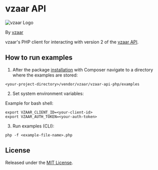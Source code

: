 # vzaar API

![vzaar Logo](https://raw.github.com/vzaar/vzaar-api-php/master/vzaar.png)

By [vzaar](http://vzaar.com)

vzaar's PHP client for interacting with version 2 of the [vzaar API](https://vzaar.readme.io/docs).

## How to run examples

1. After the package [installation](../README.md) with Composer navigate to a directory where the examples are stored:

```
<your-project-directory>/vendor/vzaar/vzaar-api-php/examples
```

2. Set system environment variables:

Example for bash shell:

```
export VZAAR_CLIENT_ID=<your-client-id>
export VZAAR_AUTH_TOKEN=<your-auth-token>
```

3. Run examples (CLI):

```
php -f <example-file-name>.php
```

## License

Released under the [MIT License](http://www.opensource.org/licenses/MIT).
